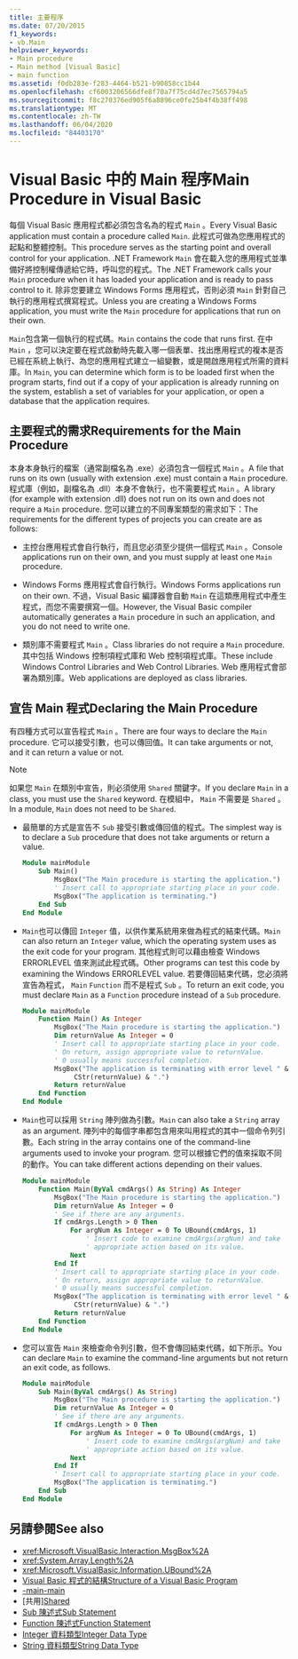 ```yaml
---
title: 主要程序
ms.date: 07/20/2015
f1_keywords:
- vb.Main
helpviewer_keywords:
- Main procedure
- Main method [Visual Basic]
- main function
ms.assetid: f0db283e-f283-4464-b521-b90858cc1b44
ms.openlocfilehash: cf6003206566dfe8f70a7f75cd4d7ec7565794a5
ms.sourcegitcommit: f8c270376ed905f6a8896ce0fe25b4f4b38ff498
ms.translationtype: MT
ms.contentlocale: zh-TW
ms.lasthandoff: 06/04/2020
ms.locfileid: "84403170"
---
```

# <a name="main-procedure-in-visual-basic"></a><span data-ttu-id="5c49e-102">Visual Basic 中的 Main 程序</span><span class="sxs-lookup"><span data-stu-id="5c49e-102">Main Procedure in Visual Basic</span></span>
<span data-ttu-id="5c49e-103">每個 Visual Basic 應用程式都必須包含名為的程式 `Main` 。</span><span class="sxs-lookup"><span data-stu-id="5c49e-103">Every Visual Basic application must contain a procedure called `Main`.</span></span> <span data-ttu-id="5c49e-104">此程式可做為您應用程式的起點和整體控制。</span><span class="sxs-lookup"><span data-stu-id="5c49e-104">This procedure serves as the starting point and overall control for your application.</span></span> <span data-ttu-id="5c49e-105">.NET Framework `Main` 會在載入您的應用程式並準備好將控制權傳遞給它時，呼叫您的程式。</span><span class="sxs-lookup"><span data-stu-id="5c49e-105">The .NET Framework calls your `Main` procedure when it has loaded your application and is ready to pass control to it.</span></span> <span data-ttu-id="5c49e-106">除非您要建立 Windows Forms 應用程式，否則必須 `Main` 針對自己執行的應用程式撰寫程式。</span><span class="sxs-lookup"><span data-stu-id="5c49e-106">Unless you are creating a Windows Forms application, you must write the `Main` procedure for applications that run on their own.</span></span>

 <span data-ttu-id="5c49e-107">`Main`包含第一個執行的程式碼。</span><span class="sxs-lookup"><span data-stu-id="5c49e-107">`Main` contains the code that runs first.</span></span> <span data-ttu-id="5c49e-108">在中 `Main` ，您可以決定要在程式啟動時先載入哪一個表單、找出應用程式的複本是否已經在系統上執行、為您的應用程式建立一組變數，或是開啟應用程式所需的資料庫。</span><span class="sxs-lookup"><span data-stu-id="5c49e-108">In `Main`, you can determine which form is to be loaded first when the program starts, find out if a copy of your application is already running on the system, establish a set of variables for your application, or open a database that the application requires.</span></span>

## <a name="requirements-for-the-main-procedure"></a><span data-ttu-id="5c49e-109">主要程式的需求</span><span class="sxs-lookup"><span data-stu-id="5c49e-109">Requirements for the Main Procedure</span></span>
 <span data-ttu-id="5c49e-110">本身本身執行的檔案（通常副檔名為 .exe）必須包含一個程式 `Main` 。</span><span class="sxs-lookup"><span data-stu-id="5c49e-110">A file that runs on its own (usually with extension .exe) must contain a `Main` procedure.</span></span> <span data-ttu-id="5c49e-111">程式庫（例如，副檔名為 .dll）本身不會執行，也不需要程式 `Main` 。</span><span class="sxs-lookup"><span data-stu-id="5c49e-111">A library (for example with extension .dll) does not run on its own and does not require a `Main` procedure.</span></span> <span data-ttu-id="5c49e-112">您可以建立的不同專案類型的需求如下：</span><span class="sxs-lookup"><span data-stu-id="5c49e-112">The requirements for the different types of projects you can create are as follows:</span></span>

- <span data-ttu-id="5c49e-113">主控台應用程式會自行執行，而且您必須至少提供一個程式 `Main` 。</span><span class="sxs-lookup"><span data-stu-id="5c49e-113">Console applications run on their own, and you must supply at least one `Main` procedure.</span></span>

- <span data-ttu-id="5c49e-114">Windows Forms 應用程式會自行執行。</span><span class="sxs-lookup"><span data-stu-id="5c49e-114">Windows Forms applications run on their own.</span></span> <span data-ttu-id="5c49e-115">不過，Visual Basic 編譯器會自動 `Main` 在這類應用程式中產生程式，而您不需要撰寫一個。</span><span class="sxs-lookup"><span data-stu-id="5c49e-115">However, the Visual Basic compiler automatically generates a `Main` procedure in such an application, and you do not need to write one.</span></span>

- <span data-ttu-id="5c49e-116">類別庫不需要程式 `Main` 。</span><span class="sxs-lookup"><span data-stu-id="5c49e-116">Class libraries do not require a `Main` procedure.</span></span> <span data-ttu-id="5c49e-117">其中包括 Windows 控制項程式庫和 Web 控制項程式庫。</span><span class="sxs-lookup"><span data-stu-id="5c49e-117">These include Windows Control Libraries and Web Control Libraries.</span></span> <span data-ttu-id="5c49e-118">Web 應用程式會部署為類別庫。</span><span class="sxs-lookup"><span data-stu-id="5c49e-118">Web applications are deployed as class libraries.</span></span>

## <a name="declaring-the-main-procedure"></a><span data-ttu-id="5c49e-119">宣告 Main 程式</span><span class="sxs-lookup"><span data-stu-id="5c49e-119">Declaring the Main Procedure</span></span>
 <span data-ttu-id="5c49e-120">有四種方式可以宣告程式 `Main` 。</span><span class="sxs-lookup"><span data-stu-id="5c49e-120">There are four ways to declare the `Main` procedure.</span></span> <span data-ttu-id="5c49e-121">它可以接受引數，也可以傳回值。</span><span class="sxs-lookup"><span data-stu-id="5c49e-121">It can take arguments or not, and it can return a value or not.</span></span>

> [!NOTE]
> <span data-ttu-id="5c49e-122">如果您 `Main` 在類別中宣告，則必須使用 `Shared` 關鍵字。</span><span class="sxs-lookup"><span data-stu-id="5c49e-122">If you declare `Main` in a class, you must use the `Shared` keyword.</span></span> <span data-ttu-id="5c49e-123">在模組中， `Main` 不需要是 `Shared` 。</span><span class="sxs-lookup"><span data-stu-id="5c49e-123">In a module, `Main` does not need to be `Shared`.</span></span>

- <span data-ttu-id="5c49e-124">最簡單的方式是宣告不 `Sub` 接受引數或傳回值的程式。</span><span class="sxs-lookup"><span data-stu-id="5c49e-124">The simplest way is to declare a `Sub` procedure that does not take arguments or return a value.</span></span>

    ```vb
    Module mainModule
        Sub Main()
            MsgBox("The Main procedure is starting the application.")
            ' Insert call to appropriate starting place in your code.
            MsgBox("The application is terminating.")
        End Sub
    End Module
    ```

- <span data-ttu-id="5c49e-125">`Main`也可以傳回 `Integer` 值，以供作業系統用來做為程式的結束代碼。</span><span class="sxs-lookup"><span data-stu-id="5c49e-125">`Main` can also return an `Integer` value, which the operating system uses as the exit code for your program.</span></span> <span data-ttu-id="5c49e-126">其他程式則可以藉由檢查 Windows ERRORLEVEL 值來測試此程式碼。</span><span class="sxs-lookup"><span data-stu-id="5c49e-126">Other programs can test this code by examining the Windows ERRORLEVEL value.</span></span> <span data-ttu-id="5c49e-127">若要傳回結束代碼，您必須將宣告為程式， `Main` `Function` 而不是程式 `Sub` 。</span><span class="sxs-lookup"><span data-stu-id="5c49e-127">To return an exit code, you must declare `Main` as a `Function` procedure instead of a `Sub` procedure.</span></span>

    ```vb
    Module mainModule
        Function Main() As Integer
            MsgBox("The Main procedure is starting the application.")
            Dim returnValue As Integer = 0
            ' Insert call to appropriate starting place in your code.
            ' On return, assign appropriate value to returnValue.
            ' 0 usually means successful completion.
            MsgBox("The application is terminating with error level " &
                 CStr(returnValue) & ".")
            Return returnValue
        End Function
    End Module
    ```

- <span data-ttu-id="5c49e-128">`Main`也可以採用 `String` 陣列做為引數。</span><span class="sxs-lookup"><span data-stu-id="5c49e-128">`Main` can also take a `String` array as an argument.</span></span> <span data-ttu-id="5c49e-129">陣列中的每個字串都包含用來叫用程式的其中一個命令列引數。</span><span class="sxs-lookup"><span data-stu-id="5c49e-129">Each string in the array contains one of the command-line arguments used to invoke your program.</span></span> <span data-ttu-id="5c49e-130">您可以根據它們的值來採取不同的動作。</span><span class="sxs-lookup"><span data-stu-id="5c49e-130">You can take different actions depending on their values.</span></span>

    ```vb
    Module mainModule
        Function Main(ByVal cmdArgs() As String) As Integer
            MsgBox("The Main procedure is starting the application.")
            Dim returnValue As Integer = 0
            ' See if there are any arguments.
            If cmdArgs.Length > 0 Then
                For argNum As Integer = 0 To UBound(cmdArgs, 1)
                    ' Insert code to examine cmdArgs(argNum) and take
                    ' appropriate action based on its value.
                Next
            End If
            ' Insert call to appropriate starting place in your code.
            ' On return, assign appropriate value to returnValue.
            ' 0 usually means successful completion.
            MsgBox("The application is terminating with error level " &
                 CStr(returnValue) & ".")
            Return returnValue
        End Function
    End Module
    ```

- <span data-ttu-id="5c49e-131">您可以宣告 `Main` 來檢查命令列引數，但不會傳回結束代碼，如下所示。</span><span class="sxs-lookup"><span data-stu-id="5c49e-131">You can declare `Main` to examine the command-line arguments but not return an exit code, as follows.</span></span>

    ```vb
    Module mainModule
        Sub Main(ByVal cmdArgs() As String)
            MsgBox("The Main procedure is starting the application.")
            Dim returnValue As Integer = 0
            ' See if there are any arguments.
            If cmdArgs.Length > 0 Then
                For argNum As Integer = 0 To UBound(cmdArgs, 1)
                    ' Insert code to examine cmdArgs(argNum) and take
                    ' appropriate action based on its value.
                Next
            End If
            ' Insert call to appropriate starting place in your code.
            MsgBox("The application is terminating.")
        End Sub
    End Module
    ```
  
## <a name="see-also"></a><span data-ttu-id="5c49e-132">另請參閱</span><span class="sxs-lookup"><span data-stu-id="5c49e-132">See also</span></span>

- <xref:Microsoft.VisualBasic.Interaction.MsgBox%2A>
- <xref:System.Array.Length%2A>
- <xref:Microsoft.VisualBasic.Information.UBound%2A>
- [<span data-ttu-id="5c49e-133">Visual Basic 程式的結構</span><span class="sxs-lookup"><span data-stu-id="5c49e-133">Structure of a Visual Basic Program</span></span>](structure-of-a-visual-basic-program.md)
- [<span data-ttu-id="5c49e-134">-main</span><span class="sxs-lookup"><span data-stu-id="5c49e-134">-main</span></span>](../../reference/command-line-compiler/main.md)
- <span data-ttu-id="5c49e-135">[共用][](../../language-reference/modifiers/shared.md)</span><span class="sxs-lookup"><span data-stu-id="5c49e-135">[Shared](../../language-reference/modifiers/shared.md)</span></span>
- [<span data-ttu-id="5c49e-136">Sub 陳述式</span><span class="sxs-lookup"><span data-stu-id="5c49e-136">Sub Statement</span></span>](../../language-reference/statements/sub-statement.md)
- [<span data-ttu-id="5c49e-137">Function 陳述式</span><span class="sxs-lookup"><span data-stu-id="5c49e-137">Function Statement</span></span>](../../language-reference/statements/function-statement.md)
- [<span data-ttu-id="5c49e-138">Integer 資料類型</span><span class="sxs-lookup"><span data-stu-id="5c49e-138">Integer Data Type</span></span>](../../language-reference/data-types/integer-data-type.md)
- [<span data-ttu-id="5c49e-139">String 資料類型</span><span class="sxs-lookup"><span data-stu-id="5c49e-139">String Data Type</span></span>](../../language-reference/data-types/string-data-type.md)
